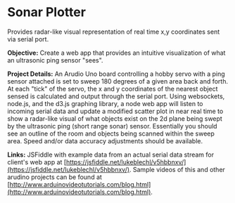 # Sonar Plotter
Provides radar-like visual representation of real time x,y coordinates sent via serial port.

**Objective:** Create a web app that provides an intuitive visualization of what an ultrasonic ping sensor "sees". 

**Project Details:** An Arudio Uno board controlling a hobby servo with a ping sensor attached is set to sweep 180 degrees of a given area back and forth. At each "tick" of the servo, the x and y coordinates of the nearest object sensed is calculated and output through the serial port. Using websockets, node.js, and the d3.js graphing library, a node web app will listen to incoming serial data and update a modified scatter plot in near real time to show a radar-like visual of what objects exist on the 2d plane being swept by the ultrasonic ping (short range sonar) sensor. Essentially you should see an outline of the room and objects being scanned within the sweep area. Speed and/or data accuracy adjustments should be available.

**Links:** JSFiddle with example data from an actual serial data stream for client's web app at [https://jsfiddle.net/lukeblechl/v5hbbnxv/](https://jsfiddle.net/lukeblechl/v5hbbnxv/).
Sample videos of this and other arudino projects can be found at [http://www.arduinovideotutorials.com/blog.html](http://www.arduinovideotutorials.com/blog.html).
